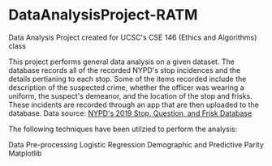 # DataAnalysisProject-RATM

Data Analysis Project created for UCSC's CSE 146 (Ethics and Algorithms) class

This project performs general data analysis on a given dataset. The database records all of the recorded NYPD's stop incidences and the details pertianing to each stop. Some of the items recorded include the description of the suspected crime, whether the officer was wearing a uniform, the suspect's demeanor, and the location of the stop and frisks. These incidents are recorded through an app that are then uploaded to the database. Data source: [NYPD's 2019 Stop, Question, and Frisk Database](https://www1.nyc.gov/site/nypd/stats/reports-analysis/stopfrisk.page) 


The following techniques have been utilzied to perform the analysis:

Data Pre-processing
Logistic Regression
Demographic and Predictive Parity
Matplotlib


